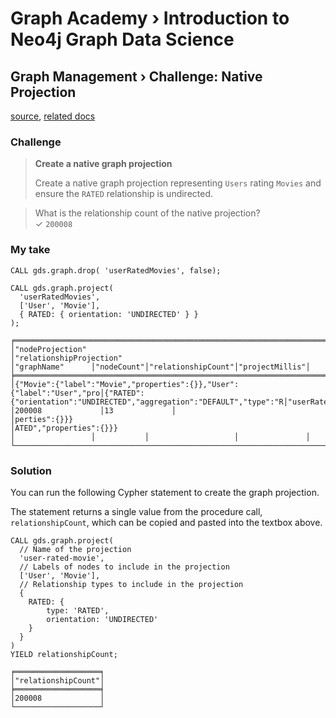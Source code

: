 # Graph Academy › Introduction to Neo4j Graph Data Science

## Graph Management › Challenge: Native Projection

[source](https://graphacademy.neo4j.com/courses/gds-product-introduction/2-graph-management/3-c-native-projection/), [related docs](https://neo4j.com/docs/graph-data-science/current/graph-project/#_relationship_orientation)

### Challenge

> **Create a native graph projection**
> 
> Create a native graph projection representing `Users` rating `Movies` and ensure the `RATED` relationship is undirected.

> What is the relationship count of the native projection?  
> ✓ `200008`

### My take

```cypher
CALL gds.graph.drop( 'userRatedMovies', false);

CALL gds.graph.project(
  'userRatedMovies',
  ['User', 'Movie'],
  { RATED: { orientation: 'UNDIRECTED' } }
);
```

```ascii
╒══════════════════════════════════════════════════════════════════════╤══════════════════════════════════════════════════════════════════════╤═════════════════╤═══════════╤═══════════════════╤═══════════════╕
│"nodeProjection"                                                      │"relationshipProjection"                                              │"graphName"      │"nodeCount"│"relationshipCount"│"projectMillis"│
╞══════════════════════════════════════════════════════════════════════╪══════════════════════════════════════════════════════════════════════╪═════════════════╪═══════════╪═══════════════════╪═══════════════╡
│{"Movie":{"label":"Movie","properties":{}},"User":{"label":"User","pro│{"RATED":{"orientation":"UNDIRECTED","aggregation":"DEFAULT","type":"R│"userRatedMovies"│9796       │200008             │13             │
│perties":{}}}                                                         │ATED","properties":{}}}                                               │                 │           │                   │               │
└──────────────────────────────────────────────────────────────────────┴──────────────────────────────────────────────────────────────────────┴─────────────────┴───────────┴───────────────────┴───────────────┘
```

### Solution

You can run the following Cypher statement to create the graph projection.

The statement returns a single value from the procedure call, `relationshipCount`, which can be copied and pasted into the textbox above.

```cypher
CALL gds.graph.project(
  // Name of the projection
  'user-rated-movie',
  // Labels of nodes to include in the projection
  ['User', 'Movie'],
  // Relationship types to include in the projection
  {
    RATED: {
        type: 'RATED',
        orientation: 'UNDIRECTED'
    }
  }
)
YIELD relationshipCount;
```

```ascii
╒═══════════════════╕
│"relationshipCount"│
╞═══════════════════╡
│200008             │
└───────────────────┘
```
